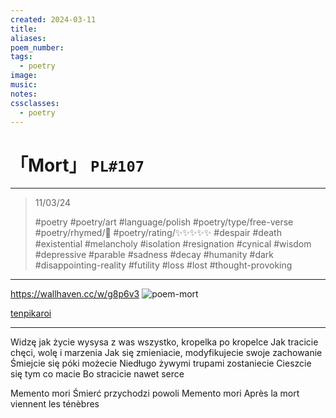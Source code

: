 ```yaml
---
created: 2024-03-11
title:
aliases:
poem_number:
tags:
  - poetry
image:
music:
notes:
cssclasses:
  - poetry
---
```

# 「Mort」 `PL#107`

---

> 11/03/24
> 
> #poetry 
> #poetry/art 
> #language/polish 
> #poetry/type/free-verse 
> #poetry/rhymed/🔴 
> #poetry/rating/✨✨✨✨✨ 
> #despair #death #existential #melancholy #isolation #resignation #cynical #wisdom #depressive #parable #sadness #decay #humanity #dark #disappointing-reality #futility #loss #lost #thought-provoking 

---

https://wallhaven.cc/w/g8p6v3
![poem-mort](../!art/poem-mort.png)

[tenpikaroi](https://www.pixiv.net/en/users/5015345)

---

Widzę jak życie wysysa z was wszystko, kropelka po kropelce
Jak tracicie chęci, wolę i marzenia
Jak się zmieniacie, modyfikujecie swoje zachowanie
Śmiejcie się póki możecie
Niedługo żywymi trupami zostaniecie
Cieszcie się tym co macie 
Bo stracicie nawet serce

Memento mori
   Śmierć przychodzi powoli
Memento mori
   Après la mort viennent les ténèbres